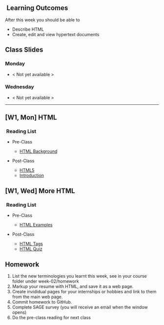 ## <i class="fa fa-star"></i>&nbsp;Learning Outcomes ###
After this week you should be able to 

- Describe HTML
- Create, edit and view hypertext documents

## Class Slides 
### Monday
- &lt; Not yet available &gt;

### Wednesday
- &lt; Not yet available &gt;

---  
## [W1, Mon] HTML 

### <i class="fa fa-book"></i>&nbsp;Reading List ###

- Pre-Class
    - [HTML Background](http://ryanstutorials.net/html-tutorial/html-background.php)

- Post-Class
    - [HTML5](https://www.w3schools.com/html/)
    - [Introduction](https://www.w3schools.com/html/html_intro.asp)

## [W1, Wed] More HTML

### <i class="fa fa-book"></i>&nbsp;Reading List ###

- Pre-Class
    - [HTML Examples](https://www.w3schools.com/html/html_examples.asp)

- Post-Class
    - [HTML Tags](https://www.w3schools.com/tags/default.asp)
    - [HTML Quiz](https://www.w3schools.com/html/html_quiz.asp)

## Homework ###

1. List the new terminologies you learnt this week, see in your course folder under week-02/homework
2. Markup your resume with HTML, and save it as a web page.
3. Create invididual pages for your internships or hobbies and link to them from the main web page.
4. Commit homework to GitHub.
5. Complete SAGE survey (you will receive an email when the window opens)
6. Do the pre-class reading for next class